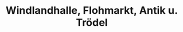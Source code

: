 ---
title: "Windlandhalle, Flohmarkt, Antik u. Trödel"
url: /altenkirchen/windlandhalle-flohmarkt-antik-u-troedel/
shop: Warenhaus
---